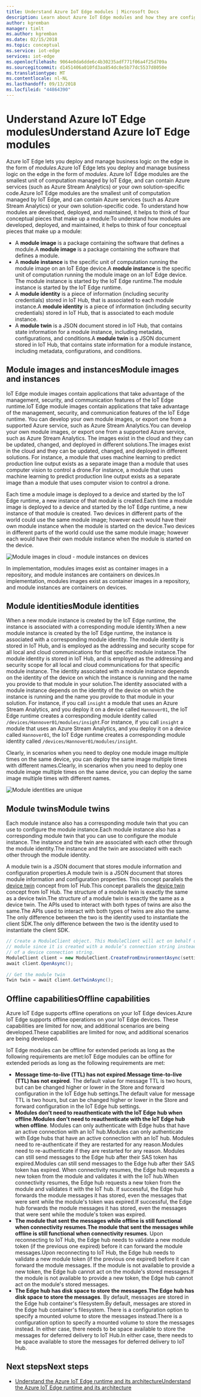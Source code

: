```yaml
---
title: Understand Azure IoT Edge modules | Microsoft Docs
description: Learn about Azure IoT Edge modules and how they are configured
author: kgremban
manager: timlt
ms.author: kgremban
ms.date: 02/15/2018
ms.topic: conceptual
ms.service: iot-edge
services: iot-edge
ms.openlocfilehash: 9064e0da6dde6c4b30235adf771f06a4f25d709a
ms.sourcegitcommit: d1451406a010fd3aa854dc8e5b77dc5537d8050e
ms.translationtype: MT
ms.contentlocale: nl-NL
ms.lasthandoff: 09/13/2018
ms.locfileid: "44864390"
---
```

# <a name="understand-azure-iot-edge-modules"></a><span data-ttu-id="72933-103">Understand Azure IoT Edge modules</span><span class="sxs-lookup"><span data-stu-id="72933-103">Understand Azure IoT Edge modules</span></span>

<span data-ttu-id="72933-104">Azure IoT Edge lets you deploy and manage business logic on the edge in the form of *modules*.</span><span class="sxs-lookup"><span data-stu-id="72933-104">Azure IoT Edge lets you deploy and manage business logic on the edge in the form of *modules*.</span></span> <span data-ttu-id="72933-105">Azure IoT Edge modules are the smallest unit of computation managed by IoT Edge, and can contain Azure services (such as Azure Stream Analytics) or your own solution-specific code.</span><span class="sxs-lookup"><span data-stu-id="72933-105">Azure IoT Edge modules are the smallest unit of computation managed by IoT Edge, and can contain Azure services (such as Azure Stream Analytics) or your own solution-specific code.</span></span> <span data-ttu-id="72933-106">To understand how modules are developed, deployed, and maintained, it helps to think of four conceptual pieces that make up a module:</span><span class="sxs-lookup"><span data-stu-id="72933-106">To understand how modules are developed, deployed, and maintained, it helps to think of four conceptual pieces that make up a module:</span></span>

* <span data-ttu-id="72933-107">A **module image** is a package containing the software that defines a module.</span><span class="sxs-lookup"><span data-stu-id="72933-107">A **module image** is a package containing the software that defines a module.</span></span>
* <span data-ttu-id="72933-108">A **module instance** is the specific unit of computation running the module image on an IoT Edge device.</span><span class="sxs-lookup"><span data-stu-id="72933-108">A **module instance** is the specific unit of computation running the module image on an IoT Edge device.</span></span> <span data-ttu-id="72933-109">The module instance is started by the IoT Edge runtime.</span><span class="sxs-lookup"><span data-stu-id="72933-109">The module instance is started by the IoT Edge runtime.</span></span>
* <span data-ttu-id="72933-110">A **module identity** is a piece of information (including security credentials) stored in IoT Hub, that is associated to each module instance.</span><span class="sxs-lookup"><span data-stu-id="72933-110">A **module identity** is a piece of information (including security credentials) stored in IoT Hub, that is associated to each module instance.</span></span>
* <span data-ttu-id="72933-111">A **module twin** is a JSON document stored in IoT Hub, that contains state information for a module instance, including metadata, configurations, and conditions.</span><span class="sxs-lookup"><span data-stu-id="72933-111">A **module twin** is a JSON document stored in IoT Hub, that contains state information for a module instance, including metadata, configurations, and conditions.</span></span> 

## <a name="module-images-and-instances"></a><span data-ttu-id="72933-112">Module images and instances</span><span class="sxs-lookup"><span data-stu-id="72933-112">Module images and instances</span></span>

<span data-ttu-id="72933-113">IoT Edge module images contain applications that take advantage of the management, security, and communication features of the IoT Edge runtime.</span><span class="sxs-lookup"><span data-stu-id="72933-113">IoT Edge module images contain applications that take advantage of the management, security, and communication features of the IoT Edge runtime.</span></span> <span data-ttu-id="72933-114">You can develop your own module images, or export one from a supported Azure service, such as Azure Stream Analytics.</span><span class="sxs-lookup"><span data-stu-id="72933-114">You can develop your own module images, or export one from a supported Azure service, such as Azure Stream Analytics.</span></span>
<span data-ttu-id="72933-115">The images exist in the cloud and they can be updated, changed, and deployed in different solutions.</span><span class="sxs-lookup"><span data-stu-id="72933-115">The images exist in the cloud and they can be updated, changed, and deployed in different solutions.</span></span> <span data-ttu-id="72933-116">For instance, a module that uses machine learning to predict production line output exists as a separate image than a module that uses computer vision to control a drone.</span><span class="sxs-lookup"><span data-stu-id="72933-116">For instance, a module that uses machine learning to predict production line output exists as a separate image than a module that uses computer vision to control a drone.</span></span> 

<span data-ttu-id="72933-117">Each time a module image is deployed to a device and started by the IoT Edge runtime, a new instance of that module is created.</span><span class="sxs-lookup"><span data-stu-id="72933-117">Each time a module image is deployed to a device and started by the IoT Edge runtime, a new instance of that module is created.</span></span> <span data-ttu-id="72933-118">Two devices in different parts of the world could use the same module image; however each would have their own module instance when the module is started on the device.</span><span class="sxs-lookup"><span data-stu-id="72933-118">Two devices in different parts of the world could use the same module image; however each would have their own module instance when the module is started on the device.</span></span> 

![Module images in cloud - module instances on devices][1]

<span data-ttu-id="72933-120">In implementation, modules images exist as container images in a repository, and module instances are containers on devices.</span><span class="sxs-lookup"><span data-stu-id="72933-120">In implementation, modules images exist as container images in a repository, and module instances are containers on devices.</span></span> 

<!--
As use cases for Azure IoT Edge grow, new types of module images and instances will be created. For example, resource constrained devices cannot run containers so may require module images that exist as dynamic link libraries and instances that are executables. 
-->

## <a name="module-identities"></a><span data-ttu-id="72933-121">Module identities</span><span class="sxs-lookup"><span data-stu-id="72933-121">Module identities</span></span>

<span data-ttu-id="72933-122">When a new module instance is created by the IoT Edge runtime, the instance is associated with a corresponding module identity.</span><span class="sxs-lookup"><span data-stu-id="72933-122">When a new module instance is created by the IoT Edge runtime, the instance is associated with a corresponding module identity.</span></span> <span data-ttu-id="72933-123">The module identity is stored in IoT Hub, and is employed as the addressing and security scope for all local and cloud communications for that specific module instance.</span><span class="sxs-lookup"><span data-stu-id="72933-123">The module identity is stored in IoT Hub, and is employed as the addressing and security scope for all local and cloud communications for that specific module instance.</span></span>
<span data-ttu-id="72933-124">The identity associated with a module instance depends on the identity of the device on which the instance is running and the name you provide to that module in your solution.</span><span class="sxs-lookup"><span data-stu-id="72933-124">The identity associated with a module instance depends on the identity of the device on which the instance is running and the name you provide to that module in your solution.</span></span> <span data-ttu-id="72933-125">For instance, if you call `insight` a module that uses an Azure Stream Analytics, and you deploy it on a device called `Hannover01`, the IoT Edge runtime creates a corresponding module identity called `/devices/Hannover01/modules/insight`.</span><span class="sxs-lookup"><span data-stu-id="72933-125">For instance, if you call `insight` a module that uses an Azure Stream Analytics, and you deploy it on a device called `Hannover01`, the IoT Edge runtime creates a corresponding module identity called `/devices/Hannover01/modules/insight`.</span></span>

<span data-ttu-id="72933-126">Clearly, in scenarios when you need to deploy one module image multiple times on the same device, you can deploy the same image multiple times with different names.</span><span class="sxs-lookup"><span data-stu-id="72933-126">Clearly, in scenarios when you need to deploy one module image multiple times on the same device, you can deploy the same image multiple times with different names.</span></span>

![Module identities are unique][2]

## <a name="module-twins"></a><span data-ttu-id="72933-128">Module twins</span><span class="sxs-lookup"><span data-stu-id="72933-128">Module twins</span></span>

<span data-ttu-id="72933-129">Each module instance also has a corresponding module twin that you can use to configure the module instance.</span><span class="sxs-lookup"><span data-stu-id="72933-129">Each module instance also has a corresponding module twin that you can use to configure the module instance.</span></span> <span data-ttu-id="72933-130">The instance and the twin are associated with each other through the module identity.</span><span class="sxs-lookup"><span data-stu-id="72933-130">The instance and the twin are associated with each other through the module identity.</span></span> 

<span data-ttu-id="72933-131">A module twin is a JSON document that stores module information and configuration properties.</span><span class="sxs-lookup"><span data-stu-id="72933-131">A module twin is a JSON document that stores module information and configuration properties.</span></span> <span data-ttu-id="72933-132">This concept parallels the [device twin][lnk-device-twin] concept from IoT Hub.</span><span class="sxs-lookup"><span data-stu-id="72933-132">This concept parallels the [device twin][lnk-device-twin] concept from IoT Hub.</span></span> <span data-ttu-id="72933-133">The structure of a module twin is exactly the same as a device twin.</span><span class="sxs-lookup"><span data-stu-id="72933-133">The structure of a module twin is exactly the same as a device twin.</span></span> <span data-ttu-id="72933-134">The APIs used to interact with both types of twins are also the same.</span><span class="sxs-lookup"><span data-stu-id="72933-134">The APIs used to interact with both types of twins are also the same.</span></span> <span data-ttu-id="72933-135">The only difference between the two is the identity used to instantiate the client SDK.</span><span class="sxs-lookup"><span data-stu-id="72933-135">The only difference between the two is the identity used to instantiate the client SDK.</span></span> 

```csharp
// Create a ModuleClient object. This ModuleClient will act on behalf of a 
// module since it is created with a module’s connection string instead 
// of a device connection string. 
ModuleClient client = new ModuleClient.CreateFromEnvironmentAsync(settings); 
await client.OpenAsync(); 
 
// Get the module twin 
Twin twin = await client.GetTwinAsync(); 
```

## <a name="offline-capabilities"></a><span data-ttu-id="72933-136">Offline capabilities</span><span class="sxs-lookup"><span data-stu-id="72933-136">Offline capabilities</span></span>

<span data-ttu-id="72933-137">Azure IoT Edge supports offline operations on your IoT Edge devices.</span><span class="sxs-lookup"><span data-stu-id="72933-137">Azure IoT Edge supports offline operations on your IoT Edge devices.</span></span> <span data-ttu-id="72933-138">These capabilities are limited for now, and additional scenarios are being developed.</span><span class="sxs-lookup"><span data-stu-id="72933-138">These capabilities are limited for now, and additional scenarios are being developed.</span></span> 

<span data-ttu-id="72933-139">IoT Edge modules can be offline for extended periods as long as the following requirements are met:</span><span class="sxs-lookup"><span data-stu-id="72933-139">IoT Edge modules can be offline for extended periods as long as the following requirements are met:</span></span> 

* <span data-ttu-id="72933-140">**Message time-to-live (TTL) has not expired**.</span><span class="sxs-lookup"><span data-stu-id="72933-140">**Message time-to-live (TTL) has not expired**.</span></span> <span data-ttu-id="72933-141">The default value for message TTL is two hours, but can be changed higher or lower in the Store and forward configuration in the IoT Edge hub settings.</span><span class="sxs-lookup"><span data-stu-id="72933-141">The default value for message TTL is two hours, but can be changed higher or lower in the Store and forward configuration in the IoT Edge hub settings.</span></span> 
* <span data-ttu-id="72933-142">**Modules don't need to reauthenticate with the IoT Edge hub when offline**.</span><span class="sxs-lookup"><span data-stu-id="72933-142">**Modules don't need to reauthenticate with the IoT Edge hub when offline**.</span></span> <span data-ttu-id="72933-143">Modules can only authenticate with Edge hubs that have an active connection with an IoT hub.</span><span class="sxs-lookup"><span data-stu-id="72933-143">Modules can only authenticate with Edge hubs that have an active connection with an IoT hub.</span></span> <span data-ttu-id="72933-144">Modules need to re-authenticate if they are restarted for any reason.</span><span class="sxs-lookup"><span data-stu-id="72933-144">Modules need to re-authenticate if they are restarted for any reason.</span></span> <span data-ttu-id="72933-145">Modules can still send messages to the Edge hub after their SAS token has expired.</span><span class="sxs-lookup"><span data-stu-id="72933-145">Modules can still send messages to the Edge hub after their SAS token has expired.</span></span> <span data-ttu-id="72933-146">When connectivity resumes, the Edge hub requests a new token from the module and validates it with the IoT hub.</span><span class="sxs-lookup"><span data-stu-id="72933-146">When connectivity resumes, the Edge hub requests a new token from the module and validates it with the IoT hub.</span></span> <span data-ttu-id="72933-147">If successful, the Edge hub forwards the module messages it has stored, even the messages that were sent while the module's token was expired.</span><span class="sxs-lookup"><span data-stu-id="72933-147">If successful, the Edge hub forwards the module messages it has stored, even the messages that were sent while the module's token was expired.</span></span> 
* <span data-ttu-id="72933-148">**The module that sent the messages while offline is still functional when connectivity resumes**.</span><span class="sxs-lookup"><span data-stu-id="72933-148">**The module that sent the messages while offline is still functional when connectivity resumes**.</span></span> <span data-ttu-id="72933-149">Upon reconnecting to IoT Hub, the Edge hub needs to validate a new module token (if the previous one expired) before it can forward the module messages.</span><span class="sxs-lookup"><span data-stu-id="72933-149">Upon reconnecting to IoT Hub, the Edge hub needs to validate a new module token (if the previous one expired) before it can forward the module messages.</span></span> <span data-ttu-id="72933-150">If the module is not available to provide a new token, the Edge hub cannot act on the module's stored messages.</span><span class="sxs-lookup"><span data-stu-id="72933-150">If the module is not available to provide a new token, the Edge hub cannot act on the module's stored messages.</span></span> 
* <span data-ttu-id="72933-151">**The Edge hub has disk space to store the messages**.</span><span class="sxs-lookup"><span data-stu-id="72933-151">**The Edge hub has disk space to store the messages**.</span></span> <span data-ttu-id="72933-152">By default, messages are stored in the Edge hub container's filesystem.</span><span class="sxs-lookup"><span data-stu-id="72933-152">By default, messages are stored in the Edge hub container's filesystem.</span></span> <span data-ttu-id="72933-153">There is a configuration option to specify a mounted volume to store the messages instead.</span><span class="sxs-lookup"><span data-stu-id="72933-153">There is a configuration option to specify a mounted volume to store the messages instead.</span></span> <span data-ttu-id="72933-154">In either case, there needs to be space available to store the messages for deferred delivery to IoT Hub.</span><span class="sxs-lookup"><span data-stu-id="72933-154">In either case, there needs to be space available to store the messages for deferred delivery to IoT Hub.</span></span>  

## <a name="next-steps"></a><span data-ttu-id="72933-155">Next steps</span><span class="sxs-lookup"><span data-stu-id="72933-155">Next steps</span></span>
 - <span data-ttu-id="72933-156">[Understand the Azure IoT Edge runtime and its architecture][lnk-runtime]</span><span class="sxs-lookup"><span data-stu-id="72933-156">[Understand the Azure IoT Edge runtime and its architecture][lnk-runtime]</span></span>

<!-- Images -->
[1]: ./media/iot-edge-modules/image_instance.png
[2]: ./media/iot-edge-modules/identity.png

<!-- Links -->
[lnk-device-identity]: ../iot-hub/iot-hub-devguide-identity-registry.md
[lnk-device-twin]: ../iot-hub/iot-hub-devguide-device-twins.md
[lnk-runtime]: iot-edge-runtime.md
